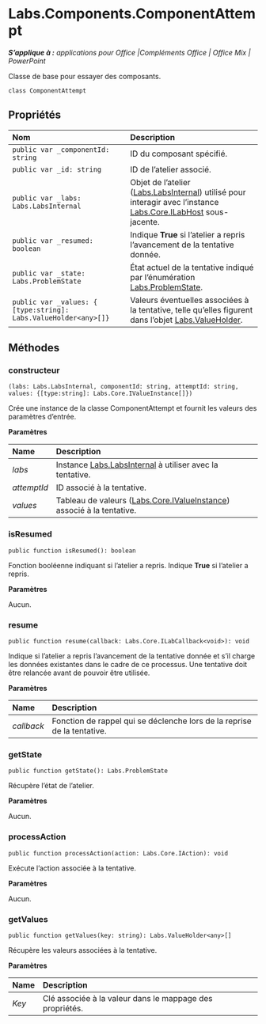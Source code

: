 
# Labs.Components.ComponentAttempt

 _**S’applique à :** applications pour Office |Compléments Office | Office Mix | PowerPoint_

Classe de base pour essayer des composants.

```
class ComponentAttempt
```


## Propriétés


|**Nom**|**Description**|
|:-----|:-----|
| `public var _componentId: string`|ID du composant spécifié.|
| `public var _id: string`|ID de l’atelier associé.|
| `public var _labs: Labs.LabsInternal`|Objet de l’atelier ([Labs.LabsInternal](http://msdn.microsoft.com/library/599fb2c4-bb16-4422-84ad-10ed85a14018.aspx)) utilisé pour interagir avec l’instance [Labs.Core.ILabHost](../../reference/office-mix/labs.core.ilabhost.md) sous-jacente.|
| `public var _resumed: boolean`|Indique **True** si l’atelier a repris l’avancement de la tentative donnée.|
| `public var _state: Labs.ProblemState`|État actuel de la tentative indiqué par l’énumération [Labs.ProblemState](../../reference/office-mix/labs.problemstate.md).|
| `public var _values: { [type:string]: Labs.ValueHolder<any>[]}`|Valeurs éventuelles associées à la tentative, telle qu’elles figurent dans l’objet [Labs.ValueHolder](../../reference/office-mix/labs.valueholder.md).|

## Méthodes




### constructeur

 `(labs: Labs.LabsInternal, componentId: string, attemptId: string, values: {[type:string]: Labs.Core.IValueInstance[]})`

Crée une instance de la classe ComponentAttempt et fournit les valeurs des paramètres d’entrée.

 **Paramètres**


|**Name**|**Description**|
|:-----|:-----|
| _labs_|Instance [Labs.LabsInternal](http://msdn.microsoft.com/library/599fb2c4-bb16-4422-84ad-10ed85a14018.aspx) à utiliser avec la tentative.|
| _attemptId_|ID associé à la tentative.|
| _values_|Tableau de valeurs ([Labs.Core.IValueInstance](../../reference/office-mix/labs.core.ivalueinstance.md)) associé à la tentative.|

### isResumed

 `public function isResumed(): boolean`

Fonction booléenne indiquant si l’atelier a repris.  Indique **True** si l’atelier a repris.

 **Paramètres**

Aucun.


### resume

 `public function resume(callback: Labs.Core.ILabCallback<void>): void`

Indique si l’atelier a repris l’avancement de la tentative donnée et s’il charge les données existantes dans le cadre de ce processus. Une tentative doit être relancée avant de pouvoir être utilisée.

 **Paramètres**


|**Name**|**Description**|
|:-----|:-----|
| _callback_|Fonction de rappel qui se déclenche lors de la reprise de la tentative.|

### getState

 `public function getState(): Labs.ProblemState`

Récupère l’état de l’atelier.

 **Paramètres**

Aucun.


### processAction

 `public function processAction(action: Labs.Core.IAction): void`

Exécute l’action associée à la tentative.

 **Paramètres**

Aucun.


### getValues

 `public function getValues(key: string): Labs.ValueHolder<any>[]`

Récupère les valeurs associées à la tentative.

 **Paramètres**


|**Name**|**Description**|
|:-----|:-----|
| _Key_|Clé associée à la valeur dans le mappage des propriétés.|
